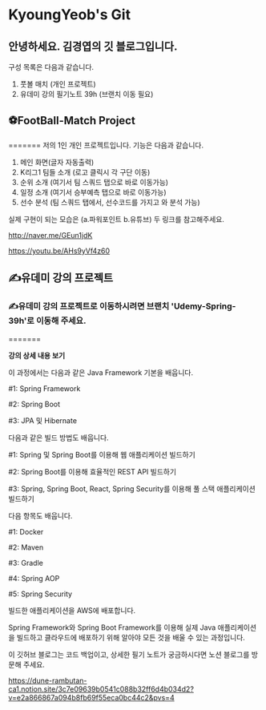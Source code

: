 # KyoungYeob's Git
## 안녕하세요. 김경엽의 깃 블로그입니다.
구성 목록은 다음과 같습니다.

1. 풋볼 매치 (개인 프로젝트)
2. 유데미 강의 필기노트 39h (브랜치 이동 필요)


## ⚽FootBall-Match Project 
=======
저의 1인 개인 프로젝트입니다. 기능은 다음과 같습니다.

1. 메인 화면(글자 자동출력)
2. K리그1 팀들 소개 (로고 클릭시 각 구단 이동)
3. 순위 소개 (여기서 팀 스쿼드 탭으로 바로 이동가능)
4. 일정 소개 (여기서 승부예측 탭으로 바로 이동가능)
5. 선수 분석 (팀 스쿼드 탭에서, 선수코드를 가지고 와 분석 가능)

실제 구현이 되는 모습은 (a.파워포인트 b.유튜브) 두 링크를 참고해주세요.


http://naver.me/GEun1jdK 


https://youtu.be/AHs9yVf4z60


## ✍️유데미 강의 프로젝트
### ✍️유데미 강의 프로젝트로 이동하시려면 브랜치 'Udemy-Spring-39h'로 이동해 주세요.
=======



__강의 상세 내용 보기__


이 과정에서는 다음과 같은 Java Framework 기본을 배웁니다.

#1: Spring Framework

#2: Spring Boot

#3: JPA 및 Hibernate



다음과 같은 빌드 방법도 배웁니다.

#1: Spring 및 Spring Boot를 이용해 웹 애플리케이션 빌드하기

#2: Spring Boot를 이용해 효율적인 REST API 빌드하기

#3: Spring, Spring Boot, React, Spring Security를 이용해 풀 스택 애플리케이션 빌드하기



다음 항목도 배웁니다.

#1: Docker

#2: Maven

#3: Gradle

#4: Spring AOP

#5: Spring Security



빌드한 애플리케이션을 AWS에 배포합니다.



Spring Framework와 Spring Boot Framework를 이용해 실제 Java 애플리케이션을 빌드하고 클라우드에 배포하기 위해 알아야 모든 것을 배울 수 있는 과정입니다.  




이 깃허브 블로그는 코드 백업이고, 상세한 필기 노트가 궁금하시다면 노션 블로그를 방문해 주세요.


https://dune-rambutan-ca1.notion.site/3c7e09639b0541c088b32ff6d4b034d2?v=e2a866867a094b8fb69f55eca0bc44c2&pvs=4

